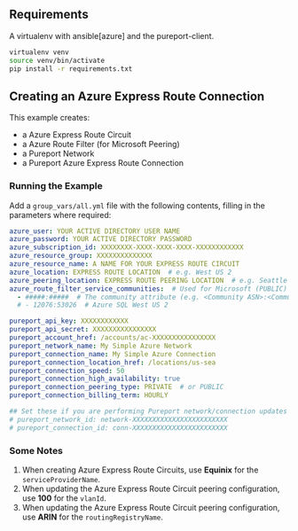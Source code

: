 ## Requirements
A virtualenv with ansible[azure] and the pureport-client.

```bash
virtualenv venv
source venv/bin/activate
pip install -r requirements.txt
```

## Creating an Azure Express Route Connection
This example creates:
- a Azure Express Route Circuit
- a Azure Route Filter (for Microsoft Peering)
- a Pureport Network
- a Pureport Azure Express Route Connection

### Running the Example
Add a `group_vars/all.yml` file with the following contents, filling in the parameters where required:

```yaml
azure_user: YOUR ACTIVE DIRECTORY USER NAME
azure_password: YOUR ACTIVE DIRECTORY PASSWORD
azure_subscription_id: XXXXXXXX-XXXX-XXXX-XXXX-XXXXXXXXXXXX
azure_resource_group: XXXXXXXXXXXXXX
azure_resource_name: A NAME FOR YOUR EXPRESS ROUTE CIRCUIT
azure_location: EXPRESS ROUTE LOCATION  # e.g. West US 2
azure_peering_location: EXPRESS ROUTE PEERING LOCATION  # e.g. Seattle
azure_route_filter_service_communities:  # Used for Microsoft (PUBLIC) Peering, adds Microsoft route propagation
  - #####:#####  # The community attribute (e.g. <Community ASN>:<Community Attribute>)
  # - 12076:53026  # Azure SQL West US 2

pureport_api_key: XXXXXXXXXXXX
pureport_api_secret: XXXXXXXXXXXXXXXX
pureport_account_href: /accounts/ac-XXXXXXXXXXXXXXXX
pureport_network_name: My Simple Azure Network
pureport_connection_name: My Simple Azure Connection
pureport_connection_location_href: /locations/us-sea
pureport_connection_speed: 50
pureport_connection_high_availability: true
pureport_connection_peering_type: PRIVATE  # or PUBLIC
pureport_connection_billing_term: HOURLY

## Set these if you are performing Pureport network/connection updates
# pureport_network_id: network-XXXXXXXXXXXXXXXXXXXXXXXX
# pureport_connection_id: conn-XXXXXXXXXXXXXXXXXXXXXXXX
```

### Some Notes
1. When creating Azure Express Route Circuits, use **Equinix** for the `serviceProviderName`.
2. When updating the Azure Express Route Circuit peering configuration, use **100** for the `vlanId`.
3. When updating the Azure Express Route Circuit peering configuration, use **ARIN** for the `routingRegistryName`.
